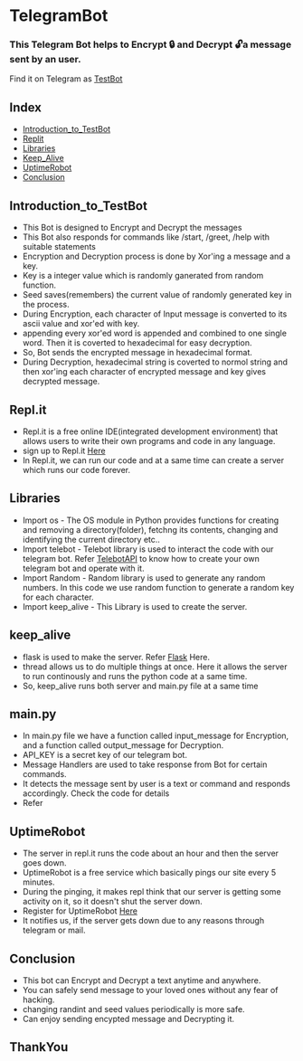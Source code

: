 # TelegramBot
### This Telegram Bot helps to Encrypt 🔒 and Decrypt 🔓a message sent by an user.
Find it on Telegram as [TestBot](http://t.me/Testbot225_bot)
## Index

* [Introduction_to_TestBot](#introduction_to_testbot)
* [Replit](#replit)
* [Libraries](#libraries)
* [Keep_Alive](#keep_alive)
* [UptimeRobot](#uptimerobot)
* [Conclusion](#conclusion)

## Introduction_to_TestBot
* This Bot is designed to Encrypt and Decrypt the messages
* This Bot also responds for commands like /start, /greet, /help with suitable statements
* Encryption and Decryption process is done by Xor'ing a message and a key.
* Key is a integer value which is randomly ganerated from random function.
* Seed saves(remembers) the current value of randomly generated key in the process.
* During Encryption, each character of Input message is converted to its ascii value and xor'ed with key.
* appending every xor'ed word is appended and combined to one single word. Then it is coverted to hexadecimal for easy decryption. 
* So, Bot sends the encrypted message in hexadecimal format.
* During Decryption, hexadecimal string is coverted to normol string and then xor'ing each character of encrypted message and key gives decrypted message.

## Repl.it
* Repl.it is a free online IDE(integrated development environment) that allows users to write their own programs and code in any language.
* sign up to Repl.it [Here](https://replit.com)
* In Repl.it, we can run our code and at a same time can create a server which runs our code forever.

## Libraries
* Import os - The OS module in Python provides functions for creating and removing a directory(folder), fetchng its contents, changing and identifying the current directory etc..
* Import telebot - Telebot library is used to interact the code with our telegram bot. Refer [TelebotAPI](https://pypi.org/project/pyTelegramBotAPI/) to know how to create your own telegram bot and operate with it.
* Import Random - Random library is used to generate any random numbers. In this code we use random function to generate a random key for each character.
* Import keep_alive - This Library is used to create the server.

## keep_alive 
* flask is used to make the server. Refer [Flask](https://github.com/pallets/flask/) Here.
* thread allows us to do multiple things at once. Here it allows the server to run continously and runs the python code at a same time.
* So, keep_alive runs both server and main.py file at a same time

## main.py
* In main.py file we have a function called input_message for Encryption, and a function called output_message for Decryption.
* API_KEY is a secret key of our telegram bot.
* Message Handlers are used to take response from Bot for certain commands.
* It detects the message sent by user is a text or command and responds accordingly. Check the code for details
* Refer 

## UptimeRobot
* The server in repl.it runs the code about an hour and then the server goes down.
* UptimeRobot is a free service which basically pings our site every 5 minutes.
* During the pinging, it makes repl think that our server is getting some activity on it, so it doesn't shut the server down.
* Register for UptimeRobot [Here](https://uptimerobot.com/)
* It notifies us, if the server gets down due to any reasons through telegram or mail.

## Conclusion
* This bot can Encrypt and Decrypt a text anytime and anywhere.
* You can safely send message to your loved ones without any fear of hacking.
* changing randint and seed values periodically is more safe.
* Can enjoy sending encypted message and Decrypting it.

## ThankYou

